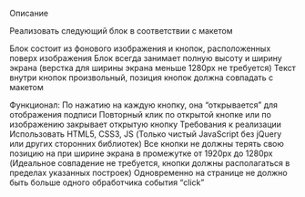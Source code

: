 Описание

Реализовать следующий блок в соответствии с макетом 

Блок состоит из фонового изображения и кнопок, расположенных поверх изображения
Блок всегда занимает полную высоту и ширину экрана (верстка для ширины экрана меньше 1280px не требуется)
Текст внутри кнопок произвольный, позиция кнопок должна совпадать с макетом

Функционал:
По нажатию на каждую кнопку, она “открывается” для отображения подписи
Повторный клик по открытой кнопке или по изображению закрывает открытую кнопку
Требования к реализации
Использовать HTML5, CSS3, JS (Только чистый JavaScript без jQuery или других сторонних библиотек)
Все кнопки не должны терять свою позицию на при ширине экрана в промежутке от 1920px до 1280px (Идеальное совпадение не требуется, кнопки должны располагаться в пределах указанных построек)
Одновременно на странице не должно быть больше одного обработчика события “click”

